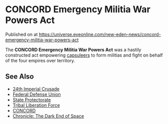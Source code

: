 # CONCORD Emergency Militia War Powers Act
Published on  at https://universe.eveonline.com/new-eden-news/concord-emergency-militia-war-powers-act

The **CONCORD Emergency Militia War Powers Act** was a hastily
constructed act empowering [capsuleers](15umOALoFBZxVS2oaggvJQ) to form
militias and fight on behalf of the four empires over territory.

See Also
--------

- [24th Imperial Crusade](3QsjSgklI3Le0W5KfKatW9)
- [Federal Defense Union](5RoHHUZd3JdAg1HhBi5BAP)
- [State Protectorate](2VlyV0CDyxFv0Qg3N3dW8k)
- [Tribal Liberation Force](11ibKkJrDSo9khSLpweUnq)
- [CONCORD](5DPzMesjfj3XKshPWBUPWt)
- [Chronicle: The Dark End of Space](6HnvPqAc3gF4AuLOTFSlJL)
